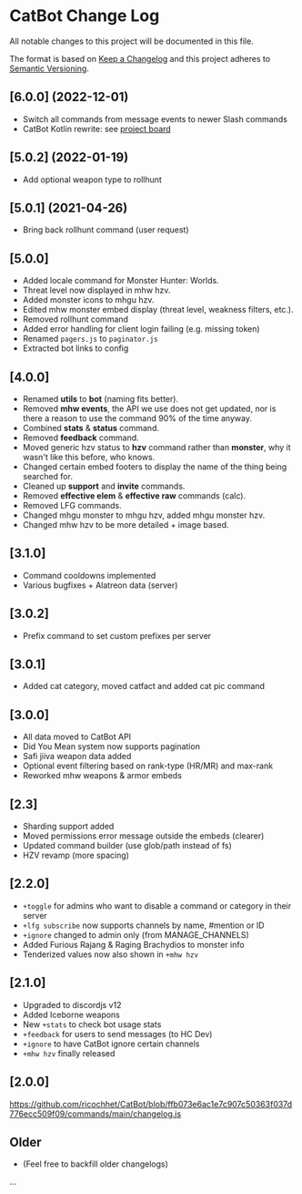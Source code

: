 
# CatBot Change Log

All notable changes to this project will be documented in this file.

The format is based on [Keep a Changelog](http://keepachangelog.com/)
and this project adheres to [Semantic Versioning](http://semver.org/).

## [6.0.0] (2022-12-01)

- Switch all commands from message events to newer Slash commands
- CatBot Kotlin rewrite: see [project board](https://github.com/ricochhet/CatBot/projects/2)

## [5.0.2] (2022-01-19)

- Add optional weapon type to rollhunt

## [5.0.1] (2021-04-26)

- Bring back rollhunt command (user request)

## [5.0.0]

- Added locale command for Monster Hunter: Worlds.
- Threat level now displayed in mhw hzv.
- Added monster icons to mhgu hzv.
- Edited mhw monster embed display (threat level, weakness filters, etc.).
- Removed rollhunt command
- Added error handling for client login failing (e.g. missing token)
- Renamed `pagers.js` to `paginator.js`
- Extracted bot links to config
  
## [4.0.0]

- Renamed **utils** to **bot** (naming fits better).
- Removed **mhw events**, the API we use does not get updated, nor is there a reason to use the command 90% of the time anyway. 
- Combined **stats** & **status** command.
- Removed **feedback** command.
- Moved generic hzv status to **hzv** command rather than **monster**, why it wasn't like this before, who knows.
- Changed certain embed footers to display the name of the thing being searched for. 
- Cleaned up **support** and **invite** commands.
- Removed **effective elem** & **effective raw** commands (calc). 
- Removed LFG commands.
- Changed mhgu monster to mhgu hzv, added mhgu monster hzv.
- Changed mhw hzv to be more detailed + image based.

## [3.1.0]

- Command cooldowns implemented
- Various bugfixes + Alatreon data (server)

## [3.0.2]

- Prefix command to set custom prefixes per server

## [3.0.1]

- Added cat category, moved catfact and added cat pic command

## [3.0.0]

- All data moved to CatBot API
- Did You Mean system now supports pagination
- Safi jiiva weapon data added
- Optional event filtering based on rank-type (HR/MR) and max-rank
- Reworked mhw weapons & armor embeds

## [2.3]

- Sharding support added
- Moved permissions error message outside the embeds (clearer)
- Updated command builder (use glob/path instead of fs)
- HZV revamp (more spacing)

## [2.2.0]

- `+toggle` for admins who want to disable a command or category in their server
- `+lfg subscribe` now supports channels by name, #mention or ID
- `+ignore` changed to admin only (from MANAGE_CHANNELS)
- Added Furious Rajang & Raging Brachydios to monster info
- Tenderized values now also shown in `+mhw hzv`

## [2.1.0]
  
- Upgraded to discordjs v12
- Added Iceborne weapons
- New `+stats` to check bot usage stats
- `+feedback` for users to send messages (to HC Dev)
- `+ignore` to have CatBot ignore certain channels
- `+mhw hzv` finally released

## [2.0.0]

https://github.com/ricochhet/CatBot/blob/ffb073e6ac1e7c907c50363f037d776ecc509f09/commands/main/changelog.js

## Older

- (Feel free to backfill older changelogs)

...
